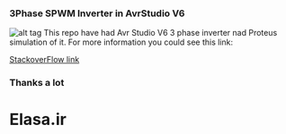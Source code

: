 ### 3Phase SPWM Inverter in AvrStudio V6


![alt tag](http://i.stack.imgur.com/M9TqC.jpg "Proteus simulation")
This repo have had Avr Studio V6 3 phase inverter nad Proteus simulation of it.
  For more information you could see this link:
  
  
  [StackoverFlow link](  http://electronics.stackexchange.com/questions/228319/problem-in-3-phase-inverterpower-part-with-v-f-controlling)
  
  
### Thanks a lot 

# Elasa.ir

